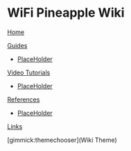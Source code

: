 # WiFi Pineapple Wiki

[Home](index.md)

[Guides]()

  * [PlaceHolder](guide1.md)

[Video Tutorials]()

  * [PlaceHolder](guide1.md)

[References]()

  * [PlaceHolder](guide1.md)

[Links](links.md)

[gimmick:themechooser](Wiki Theme)